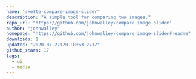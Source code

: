 ```yaml
---
name: "svelte-compare-image-slider"
description: "A simple tool for comparing two images."
repo_url: "https://github.com/johnwalley/compare-image-slider"
author: "johnwalley"
homepage: "https://github.com/johnwalley/compare-image-slider#readme"
downloads: 1
updated: "2020-07-27T20:18:53.273Z"
github_stars: 17
tags: 
  - ui
  - media
---
```

